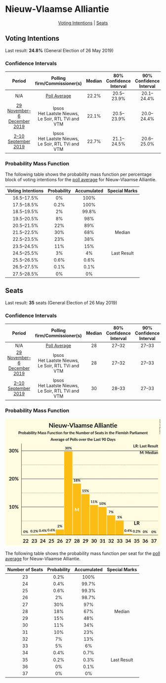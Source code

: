 # Nieuw-Vlaamse Alliantie

<p align="center"><a href="#voting-intentions">Voting Intentions</a> | <a href="#seats">Seats</a></p>

## Voting Intentions

Last result: **24.8%** (General Election of 26 May 2019)

### Confidence Intervals

| Period     | Polling firm/Commissioner(s) | Median | 80% Confidence Interval | 90% Confidence Interval | 95% Confidence Interval | 99% Confidence Interval |
|:----------:|:----------------:|:-----------:|:-----------------------:|:-----------------------:|:-----------------------:|:-----------------------:|
| N/A | [Poll Average](average.html) | 22.2% | 20.5–23.9% | 20.1–24.4% | 19.7–24.8% | 18.9–25.7% |
| [29 November–6 December 2019](2019-12-06-Ipsos.html) | Ipsos <br> Het Laatste Nieuws, Le Soir, RTL TVi and VTM | 22.1% | 20.5–23.9% | 20.0–24.4% | 19.6–24.8% | 18.9–25.7% |
| [2–10 September 2019](2019-09-10-Ipsos.html) | Ipsos <br> Het Laatste Nieuws, Le Soir, RTL TVi and VTM | 22.7% | 21.1–24.5% | 20.6–25.0% | 20.2–25.4% | 19.4–26.3% |

### Probability Mass Function

The following table shows the probability mass function per percentage block of voting intentions for the [poll average](average.html) for Nieuw-Vlaamse Alliantie.

| Voting Intentions | Probability | Accumulated | Special Marks |
|:-----------------:|:-----------:|:-----------:|:-------------:|
| 16.5–17.5% | 0% | 100% |  |
| 17.5–18.5% | 0.2% | 100% |  |
| 18.5–19.5% | 2% | 99.8% |  |
| 19.5–20.5% | 8% | 98% |  |
| 20.5–21.5% | 22% | 89% |  |
| 21.5–22.5% | 30% | 68% | Median |
| 22.5–23.5% | 23% | 38% |  |
| 23.5–24.5% | 11% | 15% |  |
| 24.5–25.5% | 3% | 4% | Last Result |
| 25.5–26.5% | 0.6% | 0.6% |  |
| 26.5–27.5% | 0.1% | 0.1% |  |
| 27.5–28.5% | 0% | 0% |  |


## Seats

Last result: **35** seats (General Election of 26 May 2019)

### Confidence Intervals

| Period     | Polling firm/Commissioner(s) | Median | 80% Confidence Interval | 90% Confidence Interval | 95% Confidence Interval | 99% Confidence Interval |
|:----------:|:----------------:|:------:|:-----------------------:|:-----------------------:|:-----------------------:|:-----------------------:|
| N/A | [Poll Average](average.html) | 28 | 27–32 | 27–33 | 26–33 | 24–34 |
| [29 November–6 December 2019](2019-12-06-Ipsos.html) | Ipsos <br> Het Laatste Nieuws, Le Soir, RTL TVi and VTM | 28 | 27–32 | 27–33 | 26–33 | 24–34 |
| [2–10 September 2019](2019-09-10-Ipsos.html) | Ipsos <br> Het Laatste Nieuws, Le Soir, RTL TVi and VTM | 30 | 28–33 | 27–33 | 27–34 | 27–35 |

### Probability Mass Function

![Graph with seats probability mass function not yet produced](average-seats-pmf-nieuw-vlaamsealliantie.png "Seats Probability Mass Function")

The following table shows the probability mass function per seat for the [poll average](average.html) for Nieuw-Vlaamse Alliantie.

| Number of Seats | Probability | Accumulated | Special Marks |
|:---------------:|:-----------:|:-----------:|:-------------:|
| 23 | 0.2% | 100% |  |
| 24 | 0.4% | 99.7% |  |
| 25 | 0.6% | 99.3% |  |
| 26 | 2% | 98.7% |  |
| 27 | 30% | 97% |  |
| 28 | 18% | 67% | Median |
| 29 | 15% | 48% |  |
| 30 | 11% | 34% |  |
| 31 | 10% | 23% |  |
| 32 | 7% | 13% |  |
| 33 | 5% | 6% |  |
| 34 | 0.4% | 0.7% |  |
| 35 | 0.2% | 0.3% | Last Result |
| 36 | 0% | 0.1% |  |
| 37 | 0% | 0% |  |


